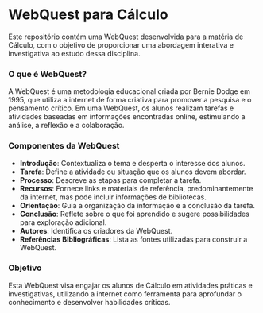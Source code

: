 # WebQuest para Cálculo
Este repositório contém uma WebQuest desenvolvida para a matéria de Cálculo, com o objetivo de proporcionar uma abordagem interativa e investigativa ao estudo dessa disciplina.

### O que é WebQuest?

A WebQuest é uma metodologia educacional criada por Bernie Dodge em 1995, que utiliza a internet de forma criativa para promover a pesquisa e o pensamento crítico. Em uma WebQuest, os alunos realizam tarefas e atividades baseadas em informações encontradas online, estimulando a análise, a reflexão e a colaboração.

### Componentes da WebQuest

- **Introdução**: Contextualiza o tema e desperta o interesse dos alunos.
- **Tarefa**: Define a atividade ou situação que os alunos devem abordar.
- **Processo**: Descreve as etapas para completar a tarefa.
- **Recursos**: Fornece links e materiais de referência, predominantemente da internet, mas pode incluir informações de bibliotecas.
- **Orientação**: Guia a organização da informação e a conclusão da tarefa.
- **Conclusão**: Reflete sobre o que foi aprendido e sugere possibilidades para exploração adicional.
- **Autores**: Identifica os criadores da WebQuest.
- **Referências Bibliográficas**: Lista as fontes utilizadas para construir a WebQuest.

### Objetivo

Esta WebQuest visa engajar os alunos de Cálculo em atividades práticas e investigativas, utilizando a internet como ferramenta para aprofundar o conhecimento e desenvolver habilidades críticas.
